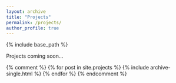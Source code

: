 ```yaml
---
layout: archive
title: "Projects"
permalink: /projects/
author_profile: true
---
```


{% include base_path %}

Projects coming soon...

{% comment %}
  {% for post in site.projects %}
    {% include archive-single.html %}
  {% endfor %}
{% endcomment %}
